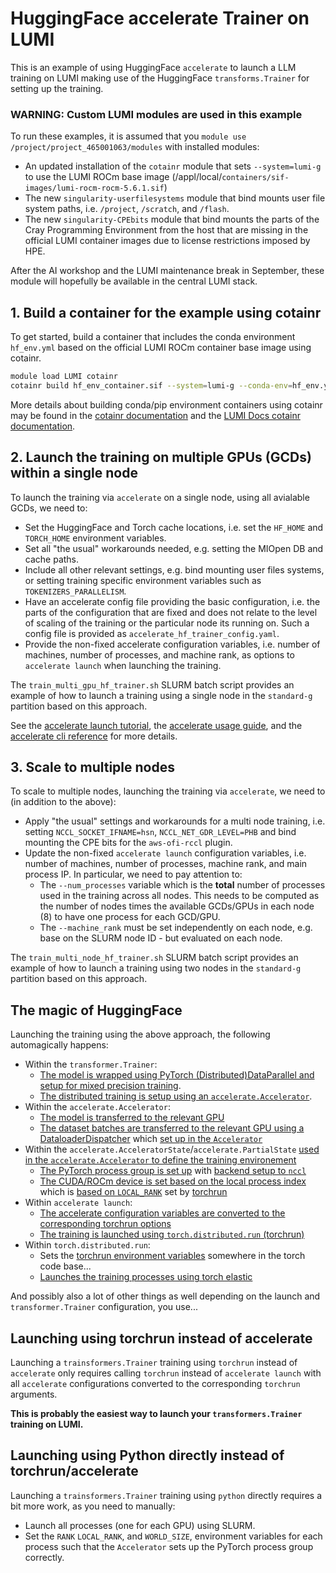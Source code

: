 # HuggingFace accelerate Trainer on LUMI

This is an example of using HuggingFace `accelerate` to launch a LLM training on LUMI making use of the HuggingFace `transforms.Trainer` for setting up the training.

### WARNING: Custom LUMI modules are used in this example

To run these examples, it is assumed that you `module use /project/project_465001063/modules` with installed modules:

- An updated installation of the `cotainr` module that sets `--system=lumi-g` to use the LUMI ROCm base image (/appl/local/`containers/sif-images/lumi-rocm-rocm-5.6.1.sif`)
- The new `singularity-userfilesystems` module that bind mounts user file system paths, i.e. `/project`, `/scratch`, and `/flash`.
- The new `singularity-CPEbits` module that bind mounts the parts of the Cray Programming Environment from the host that are missing in the official LUMI container images due to license restrictions imposed by HPE.

After the AI workshop and the LUMI maintenance break in September, these module will hopefully be available in the central LUMI stack.

## 1. Build a container for the example using cotainr

To get started, build a container that includes the conda environment `hf_env.yml` based on the official LUMI ROCm container base image using cotainr.

```bash
module load LUMI cotainr
cotainr build hf_env_container.sif --system=lumi-g --conda-env=hf_env.yml  # or use --base-image=/appl/local/containers/sif-images/lumi-rocm-rocm-5.6.1.sif instead of --system=lumi-g when using cotainr from LUMI
```

More details about building conda/pip environment containers using cotainr may be found in the [cotainr documentation](https://cotainr.readthedocs.io/en/latest/user_guide/conda_env.html) and the [LUMI Docs cotainr documentation](https://docs.lumi-supercomputer.eu/software/containers/singularity/#building-containers-using-the-cotainr-tool).

## 2. Launch the training on multiple GPUs (GCDs) within a single node

To launch the training via `accelerate` on a single node, using all avialable GCDs, we need to:

- Set the HuggingFace and Torch cache locations, i.e. set the `HF_HOME` and `TORCH_HOME` environment variables.
- Set all "the usual" workarounds needed, e.g. setting the MIOpen DB and cache paths.
- Include all other relevant settings, e.g. bind mounting user files systems, or setting training specific environment variables such as `TOKENIZERS_PARALLELISM`.
- Have an accelerate config file providing the basic configuration, i.e. the parts of the configuration that are fixed and does not relate to the level of scaling of the training or the particular node its running on. Such a config file is provided as `accelerate_hf_trainer_config.yaml`.
- Provide the non-fixed accelerate configuration variables, i.e. number of machines, number of processes, and machine rank, as options to `accelerate launch` when launching the training.

The `train_multi_gpu_hf_trainer.sh` SLURM batch script provides an example of how to launch a training using a single node in the `standard-g` partition based on this approach.

See the [accelerate launch tutorial](https://huggingface.co/docs/accelerate/basic_tutorials/launch), the [accelerate usage guide](https://huggingface.co/docs/accelerate/usage_guides/explore), and the [accelerate cli reference](https://huggingface.co/docs/accelerate/package_reference/cli) for more details.

## 3. Scale to multiple nodes

To scale to multiple nodes, launching the training via `accelerate`, we need to (in addition to the above):

- Apply "the usual" settings and workarounds for a multi node training, i.e. setting `NCCL_SOCKET_IFNAME=hsn`, `NCCL_NET_GDR_LEVEL=PHB` and bind mounting the CPE bits for the `aws-ofi-rccl` plugin.
- Update the non-fixed `accelerate launch` configuration variables, i.e. number of machines, number of processes, machine rank, and main process IP. In particular, we need to pay attention to:
  - The `--num_processes` variable which is the **total** number of processes used in the training across all nodes. This needs to be computed as the number of nodes times the available GCDs/GPUs in each node (8) to have one process for each GCD/GPU.
  - The `--machine_rank` must be set independently on each node, e.g. base on the SLURM node ID - but evaluated on each node.

The `train_multi_node_hf_trainer.sh` SLURM batch script provides an example of how to launch a training using two nodes in the `standard-g` partition based on this approach.

## The magic of HuggingFace

Launching the training using the above approach, the following automagically happens:

- Within the `transformer.Trainer`:
  - [The model is wrapped using PyTorch (Distributed)DataParallel and setup for mixed precision training](https://github.com/huggingface/transformers/blob/4fdf58afb72b0754da30037fc800b6044e7d9c99/src/transformers/trainer.py#L1608).
  - [The distributed training is setup using an `accelerate.Accelerator`](https://github.com/huggingface/transformers/blob/4fdf58afb72b0754da30037fc800b6044e7d9c99/src/transformers/trainer.py#L4322).
- Within the `accelerate.Accelerator`:
  - [The model is transferred to the relevant GPU](https://github.com/huggingface/accelerate/blob/4ba436eccc1f6437503e66474d8ca86292f4acc1/src/accelerate/accelerator.py#L1412)
  - [The dataset batches are transferred to the relevant GPU using a DataloaderDispatcher](https://github.com/huggingface/accelerate/blob/4ba436eccc1f6437503e66474d8ca86292f4acc1/src/accelerate/data_loader.py#L685) which [set up in the `Accelerator`](https://github.com/huggingface/accelerate/blob/4ba436eccc1f6437503e66474d8ca86292f4acc1/src/accelerate/accelerator.py#L1958)
- Within the `accelerate.AcceleratorState`/`accelerate.PartialState` [used in the `accelerate.Accelerator` to define the training environement](https://github.com/huggingface/accelerate/blob/4ba436eccc1f6437503e66474d8ca86292f4acc1/src/accelerate/accelerator.py#L378)
  - [The PyTorch process group is set up](https://github.com/huggingface/accelerate/blob/4ba436eccc1f6437503e66474d8ca86292f4acc1/src/accelerate/state.py#L213) with [backend setup to `nccl`](https://github.com/huggingface/accelerate/blob/4ba436eccc1f6437503e66474d8ca86292f4acc1/src/accelerate/state.py#L730)
  - [The CUDA/ROCm device is set based on the local process index](https://github.com/huggingface/accelerate/blob/4ba436eccc1f6437503e66474d8ca86292f4acc1/src/accelerate/state.py#L784) which is [based on `LOCAL_RANK`](https://github.com/huggingface/accelerate/blob/4ba436eccc1f6437503e66474d8ca86292f4acc1/src/accelerate/state.py#L278) set by [torchrun](https://pytorch.org/docs/stable/elastic/run.html#environment-variables)
- Within `accelerate launch`:
  - [The accelerate configuration variables are converted to the corresponding torchrun options](https://github.com/huggingface/accelerate/blob/4ba436eccc1f6437503e66474d8ca86292f4acc1/src/accelerate/utils/launch.py#L152) 
  - [The training is launched using `torch.distributed.run` (torchrun)](https://github.com/huggingface/accelerate/blob/4ba436eccc1f6437503e66474d8ca86292f4acc1/src/accelerate/commands/launch.py#L733)
- Within `torch.distributed.run`:
  - Sets the [torchrun environment variables](https://pytorch.org/docs/stable/elastic/run.html#environment-variables) somewhere in the torch code base...
  - [Launches the training processes using torch elastic](https://github.com/pytorch/pytorch/blob/6c503f1dbbf9ef1bf99f19f0048c287f419df600/torch/distributed/run.py#L891)

And possibly also a lot of other things as well depending on the launch and `transformer.Trainer` configuration, you use...

## Launching using torchrun instead of accelerate

Launching a `trainsformers.Trainer` training using `torchrun` instead of `accelerate` only requires calling `torchrun` instead of `accelerate launch` with all `accelerate` configurations converted to the corresponding `torchrun` arguments.

**This is probably the easiest way to launch your `transformers.Trainer` training on LUMI.**

## Launching using Python directly instead of torchrun/accelerate

Launching a `trainsformers.Trainer` training using `python` directly requires a bit more work, as you need to manually:

- Launch all processes (one for each GPU) using SLURM.
- Set the `RANK` `LOCAL_RANK`, and `WORLD_SIZE`, environment variables for each process such that the `Accelerator` sets up the PyTorch process group correctly.
